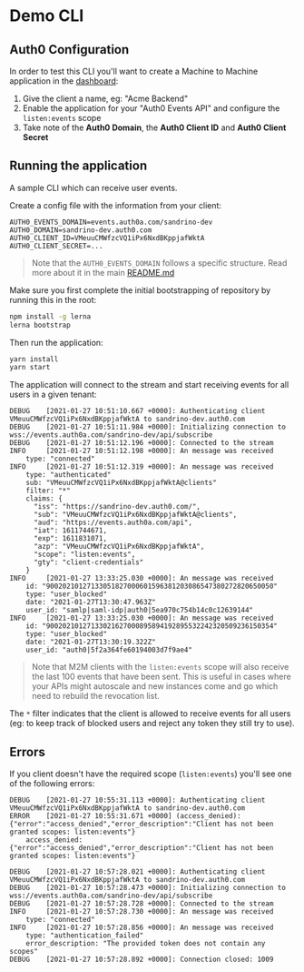 # Demo CLI

## Auth0 Configuration

In order to test this CLI you'll want to create a Machine to Machine application in the [dashboard](https://manage.auth0.com/):

1. Give the client a name, eg: "Acme Backend"
2. Enable the application for your "Auth0 Events API" and configure the `listen:events` scope
3. Take note of the **Auth0 Domain**, the **Auth0 Client ID** and **Auth0 Client Secret**

## Running the application

A sample CLI which can receive user events.

Create a config file with the information from your client:

```dotenv
AUTH0_EVENTS_DOMAIN=events.auth0a.com/sandrino-dev
AUTH0_DOMAIN=sandrino-dev.auth0.com
AUTH0_CLIENT_ID=VMeuuCMWfzcVQ1iPx6NxdBKppjafWktA
AUTH0_CLIENT_SECRET=...
```

> Note that the `AUTH0_EVENTS_DOMAIN` follows a specific structure. Read more about it in the main [README.md](../../README.md)

Make sure you first complete the initial bootstrapping of repository by running this in the root:

```bash
npm install -g lerna
lerna bootstrap
```

Then run the application:

```bash
yarn install
yarn start
```

The application will connect to the stream and start receiving events for all users in a given tenant:

```
DEBUG    [2021-01-27 10:51:10.667 +0000]: Authenticating client VMeuuCMWfzcVQ1iPx6NxdBKppjafWktA to sandrino-dev.auth0.com
DEBUG    [2021-01-27 10:51:11.984 +0000]: Initializing connection to wss://events.auth0a.com/sandrino-dev/api/subscribe
DEBUG    [2021-01-27 10:51:12.196 +0000]: Connected to the stream
INFO     [2021-01-27 10:51:12.198 +0000]: An message was received
    type: "connected"
INFO     [2021-01-27 10:51:12.319 +0000]: An message was received
    type: "authenticated"
    sub: "VMeuuCMWfzcVQ1iPx6NxdBKppjafWktA@clients"
    filter: "*"
    claims: {
      "iss": "https://sandrino-dev.auth0.com/",
      "sub": "VMeuuCMWfzcVQ1iPx6NxdBKppjafWktA@clients",
      "aud": "https://events.auth0a.com/api",
      "iat": 1611744671,
      "exp": 1611831071,
      "azp": "VMeuuCMWfzcVQ1iPx6NxdBKppjafWktA",
      "scope": "listen:events",
      "gty": "client-credentials"
    }
INFO     [2021-01-27 13:33:25.030 +0000]: An message was received
    id: "90020210127133051827000601596381203086547380272820650050"
    type: "user_blocked"
    date: "2021-01-27T13:30:47.963Z"
    user_id: "samlp|saml-idp|auth0|5ea970c754b14c0c12639144"
INFO     [2021-01-27 13:33:25.030 +0000]: An message was received
    id: "90020210127133021627000895894192895532242320509236150354"
    type: "user_blocked"
    date: "2021-01-27T13:30:19.322Z"
    user_id: "auth0|5f2a364fe60194003d7f9ae4"
```

> Note that M2M clients with the `listen:events` scope will also receive the last 100 events that have been sent. This is useful in cases where your APIs might autoscale and new instances come and go which need to rebuild the revocation list.

The `*` filter indicates that the client is allowed to receive events for all users (eg: to keep track of blocked users and reject any token they still try to use).

## Errors

If you client doesn't have the required scope (`listen:events`) you'll see one of the following errors:

```
DEBUG    [2021-01-27 10:55:31.113 +0000]: Authenticating client VMeuuCMWfzcVQ1iPx6NxdBKppjafWktA to sandrino-dev.auth0.com
ERROR    [2021-01-27 10:55:31.671 +0000] (access_denied): {"error":"access_denied","error_description":"Client has not been granted scopes: listen:events"}
    access_denied: {"error":"access_denied","error_description":"Client has not been granted scopes: listen:events"}
```

```
DEBUG    [2021-01-27 10:57:28.021 +0000]: Authenticating client VMeuuCMWfzcVQ1iPx6NxdBKppjafWktA to sandrino-dev.auth0.com
DEBUG    [2021-01-27 10:57:28.473 +0000]: Initializing connection to wss://events.auth0a.com/sandrino-dev/api/subscribe
DEBUG    [2021-01-27 10:57:28.728 +0000]: Connected to the stream
INFO     [2021-01-27 10:57:28.730 +0000]: An message was received
    type: "connected"
INFO     [2021-01-27 10:57:28.856 +0000]: An message was received
    type: "authentication_failed"
    error_description: "The provided token does not contain any scopes"
DEBUG    [2021-01-27 10:57:28.892 +0000]: Connection closed: 1009
```
